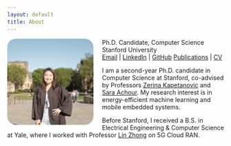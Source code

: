 ```yaml
---
layout: default
title: About
---
```


<img src="assets/headshot.jpg" alt="Headshot photo of Chae Young" style="width: 200px; border-radius: 10%; float: left; margin-right: 20px;">

Ph.D. Candidate, Computer Science  
Stanford University  
[Email](mailto:chae@stanford.edu) | [LinkedIn](https://www.linkedin.com/in/cylee-cs/) | [GitHub](https://github.com/chaeyoung-lee)
[Publications](#publications) | [CV](/assets/cv.pdf)


I am a second-year Ph.D. candidate in Computer Science at Stanford, co-advised by Professors [Zerina Kapetanovic](https://www.zerinakapetanovic.com/) and [Sara Achour](https://www.sara-achour.me/). My research interest is in energy-efficient machine learning and mobile embedded systems.

Before Stanford, I received a B.S. in Electrical Engineering & Computer Science at Yale, where I worked with Professor [Lin Zhong](http://www.linzhong.org/) on 5G Cloud RAN.
